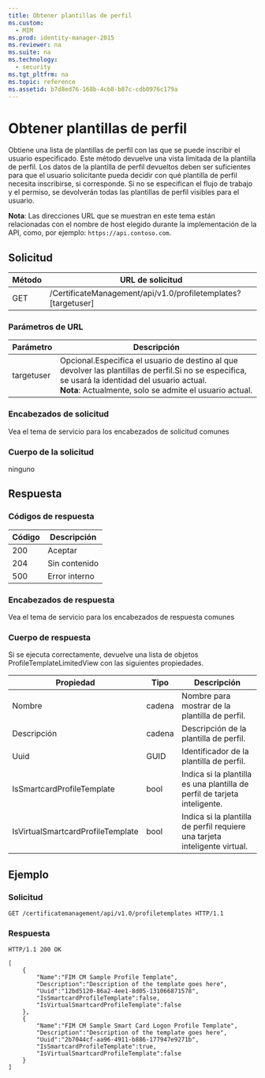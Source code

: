 ```yaml
---
title: Obtener plantillas de perfil
ms.custom: 
  - MIM
ms.prod: identity-manager-2015
ms.reviewer: na
ms.suite: na
ms.technology: 
  - security
ms.tgt_pltfrm: na
ms.topic: reference
ms.assetid: b7d8ed76-168b-4cb8-b87c-cdb0976c179a
---
```

# Obtener plantillas de perfil
Obtiene una lista de plantillas de perfil con las que se puede inscribir el usuario especificado. Este método devuelve una vista limitada de la plantilla de perfil. Los datos de la plantilla de perfil devueltos deben ser suficientes para que el usuario solicitante pueda decidir con qué plantilla de perfil necesita inscribirse, si corresponde. Si no se especifican el flujo de trabajo y el permiso, se devolverán todas las plantillas de perfil visibles para el usuario.

**Nota**: Las direcciones URL que se muestran en este tema están relacionadas con el nombre de host elegido durante la implementación de la API, como, por ejemplo: `https://api.contoso.com`.
## Solicitud

 Método| URL de solicitud
---------|---------
 GET| /CertificateManagement/api/v1.0/profiletemplates?\[targetuser\]
### Parámetros de URL

 Parámetro| Descripción
--------|-------------
 targetuser| Opcional.Especifica el usuario de destino al que devolver las plantillas de perfil.Si no se especifica, se usará la identidad del usuario actual.<br/>**Nota**: Actualmente, solo se admite el usuario actual.
### Encabezados de solicitud

Vea el tema de servicio para los encabezados de solicitud comunes
### Cuerpo de la solicitud

ninguno

## Respuesta

### Códigos de respuesta

 Código| Descripción
---------|---------
 200| Aceptar
 204| Sin contenido
 500| Error interno
### Encabezados de respuesta

Vea el tema de servicio para los encabezados de respuesta comunes
### Cuerpo de respuesta

Si se ejecuta correctamente, devuelve una lista de objetos ProfileTemplateLimitedView con las siguientes propiedades.

 Propiedad| Tipo| Descripción
--------|-----|--------
 Nombre| cadena| Nombre para mostrar de la plantilla de perfil.
 Descripción| cadena| Descripción de la plantilla de perfil.
 Uuid| GUID| Identificador de la plantilla de perfil.
 IsSmartcardProfileTemplate| bool| Indica si la plantilla es una plantilla de perfil de tarjeta inteligente.
 IsVirtualSmartcardProfileTemplate| bool| Indica si la plantilla de perfil requiere una tarjeta inteligente virtual.
## Ejemplo

### Solicitud

```
GET /certificatemanagement/api/v1.0/profiletemplates HTTP/1.1
```
### Respuesta

```
HTTP/1.1 200 OK

[
    {
        "Name":"FIM CM Sample Profile Template",
        "Description":"Description of the template goes here",
        "Uuid":"12bd5120-86a2-4ee1-8d05-131066871578",
        "IsSmartcardProfileTemplate":false,
        "IsVirtualSmartcardProfileTemplate":false
    },
    {
        "Name":"FIM CM Sample Smart Card Logon Profile Template",
        "Description":"Description of the template goes here",
        "Uuid":"2b7044cf-aa96-4911-b886-177947e9271b",
        "IsSmartcardProfileTemplate":true,
        "IsVirtualSmartcardProfileTemplate":false
    }
]
```





